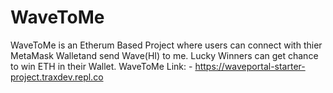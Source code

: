 # WaveToMe

WaveToMe is an Etherum Based Project where users can connect with thier MetaMask Walletand send Wave(HI) to me. Lucky Winners can get chance to win ETH in their Wallet.
WaveToMe Link: - https://waveportal-starter-project.traxdev.repl.co
